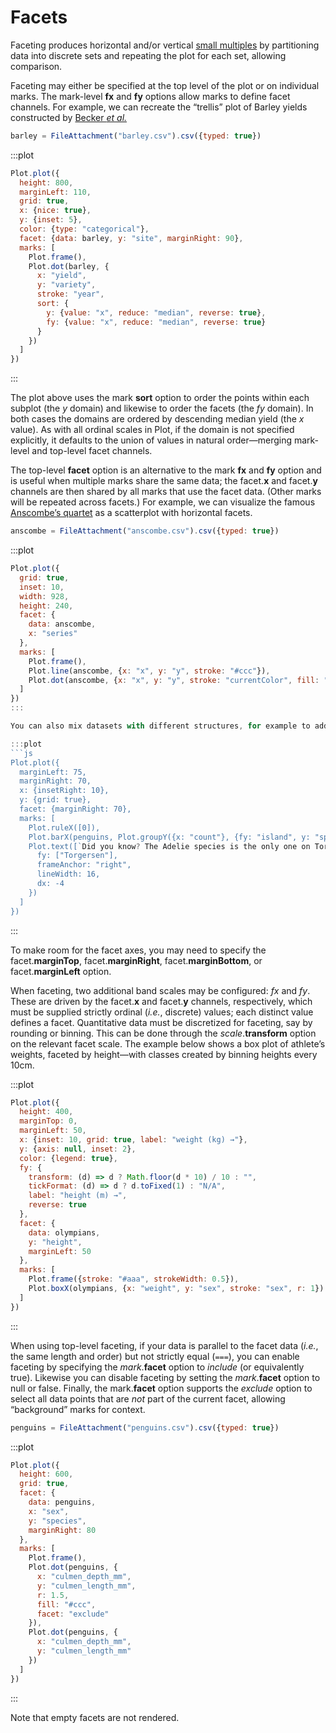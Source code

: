 <script setup>

import * as Plot from "@observablehq/plot";
import * as d3 from "d3";
import anscombe from "./data/anscombe.ts";
import barley from "./data/barley.ts";
import penguins from "./data/penguins.ts";

</script>

# Facets

Faceting produces horizontal and/or vertical [small multiples](https://en.wikipedia.org/wiki/Small_multiple) by partitioning data into discrete sets and repeating the plot for each set, allowing comparison.

Faceting may either be specified at the top level of the plot or on individual marks. The mark-level **fx** and **fy** options allow marks to define facet channels. For example, we can recreate the “trellis” plot of Barley yields constructed by [Becker *et al.*](https://hci.stanford.edu/courses/cs448b/papers/becker-trellis-jcgs.pdf)

```js
barley = FileAttachment("barley.csv").csv({typed: true})
```

:::plot
```js
Plot.plot({
  height: 800,
  marginLeft: 110,
  grid: true,
  x: {nice: true},
  y: {inset: 5},
  color: {type: "categorical"},
  facet: {data: barley, y: "site", marginRight: 90},
  marks: [
    Plot.frame(),
    Plot.dot(barley, {
      x: "yield",
      y: "variety",
      stroke: "year",
      sort: {
        y: {value: "x", reduce: "median", reverse: true},
        fy: {value: "x", reduce: "median", reverse: true}
      }
    })
  ]
})
```
:::

The plot above uses the mark **sort** option to order the points within each subplot (the *y* domain) and likewise to order the facets (the *fy* domain). In both cases the domains are ordered by descending median yield (the *x* value). As with all ordinal scales in Plot, if the domain is not specified explicitly, it defaults to the union of values in natural order—merging mark-level and top-level facet channels.

The top-level **facet** option is an alternative to the mark **fx** and **fy** option and is useful when multiple marks share the same data; the facet.**x** and facet.**y** channels are then shared by all marks that use the facet data. (Other marks will be repeated across facets.) For example, we can visualize the famous [Anscombe’s quartet](https://en.wikipedia.org/wiki/Anscombe's_quartet) as a scatterplot with horizontal facets.

```js
anscombe = FileAttachment("anscombe.csv").csv({typed: true})
```

:::plot
```js
Plot.plot({
  grid: true,
  inset: 10,
  width: 928,
  height: 240,
  facet: {
    data: anscombe,
    x: "series"
  },
  marks: [
    Plot.frame(),
    Plot.line(anscombe, {x: "x", y: "y", stroke: "#ccc"}),
    Plot.dot(anscombe, {x: "x", y: "y", stroke: "currentColor", fill: "white"})
  ]
})
:::

You can also mix datasets with different structures, for example to add an annotation on a specific facet.

:::plot
```js
Plot.plot({
  marginLeft: 75,
  marginRight: 70,
  x: {insetRight: 10},
  y: {grid: true},
  facet: {marginRight: 70},
  marks: [
    Plot.ruleX([0]),
    Plot.barX(penguins, Plot.groupY({x: "count"}, {fy: "island", y: "species", fill: "sex"})),
    Plot.text([`Did you know? The Adelie species is the only one on Torgersen Island.`], {
      fy: ["Torgersen"],
      frameAnchor: "right",
      lineWidth: 16,
      dx: -4
    })
  ]
})
```
:::

To make room for the facet axes, you may need to specify the facet.**marginTop**, facet.**marginRight**, facet.**marginBottom**, or facet.**marginLeft** option.

When faceting, two additional band scales may be configured: _fx_ and _fy_. These are driven by the facet.**x** and facet.**y** channels, respectively, which must be supplied strictly ordinal (*i.e.*, discrete) values; each distinct value defines a facet. Quantitative data must be discretized for faceting, say by rounding or binning. This can be done through the *scale*.**transform** option on the relevant facet scale. The example below shows a box plot of athlete’s weights, faceted by height—with classes created by binning heights every 10cm.

:::plot
```js
Plot.plot({
  height: 400,
  marginTop: 0,
  marginLeft: 50,
  x: {inset: 10, grid: true, label: "weight (kg) →"},
  y: {axis: null, inset: 2},
  color: {legend: true},
  fy: {
    transform: (d) => d ? Math.floor(d * 10) / 10 : "",
    tickFormat: (d) => d ? d.toFixed(1) : "N/A",
    label: "height (m) →",
    reverse: true
  },
  facet: {
    data: olympians,
    y: "height",
    marginLeft: 50
  },
  marks: [
    Plot.frame({stroke: "#aaa", strokeWidth: 0.5}),
    Plot.boxX(olympians, {x: "weight", y: "sex", stroke: "sex", r: 1})
  ]
})
```
:::

When using top-level faceting, if your data is parallel to the facet data (*i.e.*, the same length and order) but not strictly equal (`===`), you can enable faceting by specifying the *mark*.**facet** option to *include* (or equivalently true). Likewise you can disable faceting by setting the *mark*.**facet** option to null or false. Finally, the mark.**facet** option supports the _exclude_ option to select all data points that are _not_ part of the current facet, allowing “background” marks for context.

```js
penguins = FileAttachment("penguins.csv").csv({typed: true})
```

:::plot
```js
Plot.plot({
  height: 600,
  grid: true,
  facet: {
    data: penguins,
    x: "sex",
    y: "species",
    marginRight: 80
  },
  marks: [
    Plot.frame(),
    Plot.dot(penguins, {
      x: "culmen_depth_mm",
      y: "culmen_length_mm",
      r: 1.5,
      fill: "#ccc",
      facet: "exclude"
    }),
    Plot.dot(penguins, {
      x: "culmen_depth_mm",
      y: "culmen_length_mm"
    })
  ]
})
```
:::

Note that empty facets are not rendered.